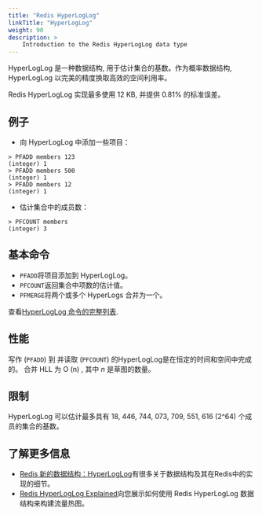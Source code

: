 ```yaml
---
title: "Redis HyperLogLog"
linkTitle: "HyperLogLog"
weight: 90
description: >
    Introduction to the Redis HyperLogLog data type
---
```


HyperLogLog 是一种数据结构, 用于估计集合的基数。作为概率数据结构, HyperLogLog 以完美的精度换取高效的空间利用率。

Redis HyperLogLog 实现最多使用 12 KB, 并提供 0.81% 的标准误差。

## 例子

*   向 HyperLogLog 中添加一些项目：

<!---->

    > PFADD members 123
    (integer) 1
    > PFADD members 500
    (integer) 1
    > PFADD members 12
    (integer) 1

*   估计集合中的成员数：

<!---->

    > PFCOUNT members
    (integer) 3

## 基本命令

*   `PFADD`将项目添加到 HyperLogLog。
*   `PFCOUNT`返回集合中项数的估计值。
*   `PFMERGE`将两个或多个 HyperLogs 合并为一个。

查看[HyperLogLog 命令的完整列表](https://redis.io/commands/?group=hyperloglog).

## 性能

写作 (`PFADD`)  到 并读取  (`PFCOUNT`) 的HyperLogLog是在恒定的时间和空间中完成的。
合并 HLL 为 O (n) , 其中 *n* 是草图的数量。

## 限制

HyperLogLog 可以估计最多具有 18, 446, 744, 073, 709, 551, 616  (2^64)  个成员的集合的基数。

## 了解更多信息

*   [Redis 新的数据结构：HyperLogLog](https://antirez.com/news/75)有很多关于数据结构及其在Redis中的实现的细节。
*   [Redis HyperLogLog Explained](https://www.youtube.com/watch?v=MunL8nnwscQ)向您展示如何使用 Redis HyperLogLog 数据结构来构建流量热图。

